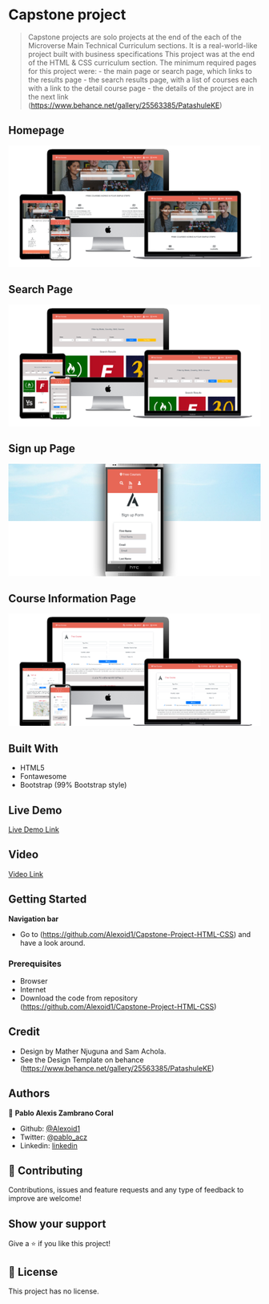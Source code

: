 
# Capstone project

> Capstone projects are solo projects at the end of the each of the Microverse Main Technical Curriculum sections. It is a real-world-like project built with business specifications This project was at the end of the HTML & CSS curriculum section. The minimum required pages for this project were: - the main page or search page, which links to the results page - the search results page, with a list of courses each with a link to the detail course page - the details of the project are in
the next link (https://www.behance.net/gallery/25563385/PatashuleKE)

## Homepage
![screenshot](./img/indexscreen.png)


## Search Page
![screenshot](./img/searchscreen.png)


## Sign up Page
![screenshot](./img/phonescreen.png)

## Course Information Page
![screenshot](./img/coursescreen.png)



## Built With

- HTML5 
- Fontawesome 
- Bootstrap (99% Bootstrap style)

## Live Demo

[Live Demo Link](https://rawcdn.githack.com/Alexoid1/Capstone-Project-HTML-CSS/67118296308fecf24b292ccc4c156306cbe61ec7/index.html)


## Video

[Video Link]()

## Getting Started

**Navigation bar**

- Go to (https://github.com/Alexoid1/Capstone-Project-HTML-CSS) and have a look around. 

### Prerequisites

- Browser
- Internet
- Download the code from repository (https://github.com/Alexoid1/Capstone-Project-HTML-CSS)

## Credit

- Design by Mather Njuguna and Sam Achola.
- See the Design Template on behance (https://www.behance.net/gallery/25563385/PatashuleKE)

## Authors


👤 **Pablo Alexis Zambrano Coral**

- Github: [@Alexoid1](https://github.com/Alexoid1)
- Twitter: [@pablo_acz](https://twitter.com/pablo_acz)
- Linkedin: [linkedin](https://www.linkedin.com/in/pablo-alexis-zambrano-coral-7a614a189/)

## 🤝 Contributing

Contributions, issues and feature requests and any type of feedback to improve are welcome!

## Show your support

Give a ⭐️ if you like this project!


## 📝 License

This project has no license.
